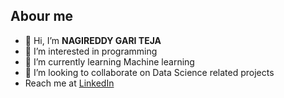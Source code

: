 ## Abour me
- 👋 Hi, I’m **NAGIREDDY GARI TEJA**
- 👀 I’m interested in programming
- 🌱 I’m currently learning Machine learning
- 💞️ I’m looking to collaborate on Data Science related projects
- Reach me at [LinkedIn](https://www.linkedin.com/in/teja-nagireddy-gari-784673230/)


<!---
NAGIREDDY-GARI-TEJA/NAGIREDDY-GARI-TEJA is a ✨ special ✨ repository because its `README.md` (this file) appears on your GitHub profile.
You can click the Preview link to take a look at your changes.
--->
